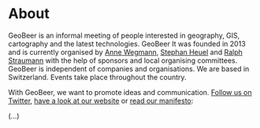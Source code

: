 # About

GeoBeer is an informal meeting of people interested in geography, GIS, cartography and the latest technologies. GeoBeer It was founded in 2013 and is currently organised by [Anne Wegmann](https://www.twitter.com/anwegmann), [Stephan Heuel](https://www.twitter.com/ping13) and [Ralph Straumann](https://www.twitter.com/rastrau) with the help of sponsors and local organising committees. GeoBeer is independent of companies and organisations. We are based in Switzerland. Events take place throughout the country. 

With GeoBeer, we want to promote ideas and communication. [Follow us on Twitter](https://www.twitter.com/geobeerch), [have a look at our website](http://www.geobeer.ch) or [read our manifesto](https://www.geobeer.ch/manifesto.html):

(...)


